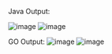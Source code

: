 Java Output:

![image](https://github.com/user-attachments/assets/ad8ff233-98a3-4e58-ac35-a2716d2cb298)
![image](https://github.com/user-attachments/assets/31624f36-fc5e-4289-9849-ca061f51f187)

 
GO Output:
![image](https://github.com/user-attachments/assets/f89369a1-5a65-422f-9a5c-73dd95b76ef7)
![image](https://github.com/user-attachments/assets/e28e6530-c7ac-40f2-9af3-831417b1b103)

 

